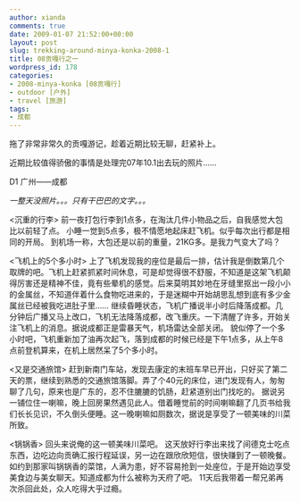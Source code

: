 ```yaml
---
author: xianda
comments: true
date: 2009-01-07 21:52:00+00:00
layout: post
slug: trekking-around-minya-konka-2008-1
title: 08贡嘎行之一
wordpress_id: 178
categories:
- 2008-minya-konka [08贡嘎行]
- outdoor [户外]
- travel [旅游]
tags:
- 成都
---
```


拖了非常非常久的贡嘎游记，趁着近期比较无聊，赶紧补上。



近期比较值得骄傲的事情是处理完07年10.1出去玩的照片……





D1 广州——成都



_一整天没照片。。。只有干巴巴的文字。。。_





<沉重的行李>
前一夜打包行李到1点多，在淘汰几件小物品之后，自我感觉大包比以前轻了点。
小睡一觉到5点多，极不情愿地起床赶飞机。似乎每次出行都是相同的开局。
到机场一称，大包还是以前的重量，21KG多。是我力气变大了吗？





<飞机上的5个多小时>
上了飞机发现我的座位是最后一排，估计我是倒数第几个取牌的吧。飞机上赶紧抓紧时间休息，可是却觉得很不舒服，不知道是这架飞机颠得厉害还是精神不佳，竟有些晕机的感觉。后来莫明其妙地在牙缝里抠出一段小小的金属丝，不知道伴着什么食物吃进来的，于是迷糊中开始胡思乱想到底有多少金属丝已经被我吃进肚子里……
继续昏睡状态，飞机广播说半小时后降落成都。几分钟后广播又马上改口，飞机无法降落成都，改飞重庆。一下清醒了许多，开始关注飞机上的消息。据说成都正是雷暴天气，机场雷达全部关闭。  <!-- more -->
貌似停了一个多小时吧，飞机重新加了油再次起飞，落到成都的时候已经是下午1点多，从上午8点前登机算来，在机上居然呆了5个多小时。





<又是交通旅馆>
赶到新南门车站，发现去康定的末班车早已开出，只好买了第二天的票，继续到熟悉的交通旅馆落脚。弄了个40元的床位，进门发现有人，匆匆聊了几句，原来也是广东的，忍不住膔膔的饥肠，赶紧道别出门找吃的。
据说另一铺位住一喇嘛，晚上回房果然遇见此人。借着睡觉前的时间喇嘛翻了几页书给我们长长见识，不久倒头便睡。这一晚喇嘛如厕数次，据说是享受了一顿美味的川菜所致。





<锅锅香>
回头来说俺的这一顿美味川菜吧。
这天放好行李出来找了间德克士吃点东西，边吃边向贡确汇报行程延误，另一边在跟欣欣短信，很快赚到了一顿晚餐。
如约到那家叫锅锅香的菜馆，人满为患，好不容易抢到一处座位，于是开始边享受美食边与美女聊天。知道成都为什么被称为天府了吧。
11天后我带着一帮兄弟再次杀回此处，众人吃得大乎过瘾。


